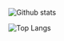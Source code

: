 
![Github stats](https://github-readme-stats.vercel.app/api?username=zxcev&show_icons=true&theme=rose_pine)


![Top Langs](https://github-readme-stats.vercel.app/api/top-langs/?username=zxcev&layout=compact&theme=rose_pine&hide=mdx,html,css,make,java)

